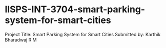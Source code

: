 # llSPS-INT-3704-smart-parking-system-for-smart-cities
Project Title: Smart Parking System for Smart Cities
Submitted by: Karthik Bharadwaj R M
